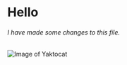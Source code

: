 # Hello

###### I have made some changes to this file.


![Image of Yaktocat](https://octodex.github.com/images/yaktocat.png)










